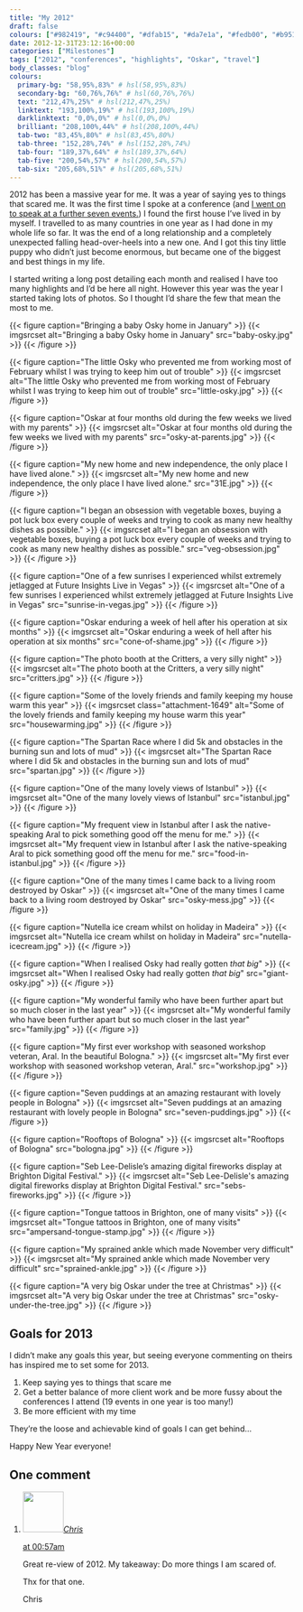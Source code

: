 ```yaml
---
title: "My 2012"
draft: false
colours: ["#982419", "#c94400", "#dfab15", "#da7e1a", "#fedb00", "#b9510e", "#cd1f1f"]
date: 2012-12-31T23:12:16+00:00
categories: ["Milestones"]
tags: ["2012", "conferences", "highlights", "Oskar", "travel"]
body_classes: "blog"
colours:
  primary-bg: "58,95%,83%" # hsl(58,95%,83%)
  secondary-bg: "60,76%,76%" # hsl(60,76%,76%)
  text: "212,47%,25%" # hsl(212,47%,25%)
  linktext: "193,100%,19%" # hsl(193,100%,19%)
  darklinktext: "0,0%,0%" # hsl(0,0%,0%)
  brilliant: "208,100%,44%" # hsl(208,100%,44%)
  tab-two: "83,45%,80%" # hsl(83,45%,80%)
  tab-three: "152,28%,74%" # hsl(152,28%,74%)
  tab-four: "189,37%,64%" # hsl(189,37%,64%)
  tab-five: "200,54%,57%" # hsl(200,54%,57%)
  tab-six: "205,68%,51%" # hsl(205,68%,51%)
---
```


2012 has been a massive year for me. It was a year of saying yes to things that scared me. It was the first time I spoke at a conference (and [I went on to speak at a further seven events.](/conferences/ "Conferences")) I found the first house I’ve lived in by myself. I travelled to as many countries in one year as I had done in my whole life so far. It was the end of a long relationship and a completely unexpected falling head-over-heels into a new one. And I got this tiny little puppy who didn’t just become enormous, but became one of the biggest and best things in my life.

I started writing a long post detailing each month and realised I have too many highlights and I’d be here all night. However this year was the year I started taking lots of photos. So I thought I’d share the few that mean the most to me.

{{< figure caption="Bringing a baby Osky home in January" >}}
  	{{< imgsrcset alt="Bringing a baby Osky home in January" src="baby-osky.jpg" >}}
{{< /figure >}}

{{< figure caption="The little Osky who prevented me from working most of February whilst I was trying to keep him out of trouble" >}}
  	{{< imgsrcset alt="The little Osky who prevented me from working most of February whilst I was trying to keep him out of trouble" src="little-osky.jpg" >}}
{{< /figure >}}

{{< figure caption="Oskar at four months old during the few weeks we lived with my parents" >}}
  	{{< imgsrcset alt="Oskar at four months old during the few weeks we lived with my parents" src="osky-at-parents.jpg" >}}
{{< /figure >}}

{{< figure caption="My new home and new independence, the only place I have lived alone." >}}
  	{{< imgsrcset alt="My new home and new independence, the only place I have lived alone." src="31E.jpg" >}}
{{< /figure >}}

{{< figure caption="I began an obsession with vegetable boxes, buying a pot luck box every couple of weeks and trying to cook as many new healthy dishes as possible." >}}
  	{{< imgsrcset alt="I began an obsession with vegetable boxes, buying a pot luck box every couple of weeks and trying to cook as many new healthy dishes as possible." src="veg-obsession.jpg" >}}
{{< /figure >}}

{{< figure caption="One of a few sunrises I experienced whilst extremely jetlagged at Future Insights Live in Vegas" >}}
  	{{< imgsrcset alt="One of a few sunrises I experienced whilst extremely jetlagged at Future Insights Live in Vegas" src="sunrise-in-vegas.jpg" >}}
{{< /figure >}}

{{< figure caption="Oskar enduring a week of hell after his operation at six months" >}}
  	{{< imgsrcset alt="Oskar enduring a week of hell after his operation at six months" src="cone-of-shame.jpg" >}}
{{< /figure >}}

{{< figure caption="The photo booth at the Critters, a very silly night" >}}
  	{{< imgsrcset alt="The photo booth at the Critters, a very silly night" src="critters.jpg" >}}
{{< /figure >}}

{{< figure caption="Some of the lovely friends and family keeping my house warm this year" >}}
  	{{< imgsrcset class="attachment-1649" alt="Some of the lovely friends and family keeping my house warm this year" src="housewarming.jpg" >}}
{{< /figure >}}

{{< figure caption="The Spartan Race where I did 5k and obstacles in the burning sun and lots of mud" >}}
  	{{< imgsrcset alt="The Spartan Race where I did 5k and obstacles in the burning sun and lots of mud" src="spartan.jpg" >}}
{{< /figure >}}

{{< figure caption="One of the many lovely views of Istanbul" >}}
  	{{< imgsrcset alt="One of the many lovely views of Istanbul" src="istanbul.jpg" >}}
{{< /figure >}}

{{< figure caption="My frequent view in Istanbul after I ask the native-speaking Aral to pick something good off the menu for me." >}}
  	{{< imgsrcset alt="My frequent view in Istanbul after I ask the native-speaking Aral to pick something good off the menu for me." src="food-in-istanbul.jpg" >}}
{{< /figure >}}

{{< figure caption="One of the many times I came back to a living room destroyed by Oskar" >}}
  	{{< imgsrcset alt="One of the many times I came back to a living room destroyed by Oskar" src="osky-mess.jpg" >}}
{{< /figure >}}

{{< figure caption="Nutella ice cream whilst on holiday in Madeira" >}}
  	{{< imgsrcset alt="Nutella ice cream whilst on holiday in Madeira" src="nutella-icecream.jpg" >}}
{{< /figure >}}

{{< figure caption="When I realised Osky had really gotten *that big*" >}}
  	{{< imgsrcset alt="When I realised Osky had really gotten *that big*" src="giant-osky.jpg" >}}
{{< /figure >}}

{{< figure caption="My wonderful family who have been further apart but so much closer in the last year" >}}
  	{{< imgsrcset alt="My wonderful family who have been further apart but so much closer in the last year" src="family.jpg" >}}
{{< /figure >}}

{{< figure caption="My first ever workshop with seasoned workshop veteran, Aral. In the beautiful Bologna." >}}
  	{{< imgsrcset alt="My first ever workshop with seasoned workshop veteran, Aral." src="workshop.jpg" >}}
{{< /figure >}}

{{< figure caption="Seven puddings at an amazing restaurant with lovely people in Bologna" >}}
  	{{< imgsrcset alt="Seven puddings at an amazing restaurant with lovely people in Bologna" src="seven-puddings.jpg" >}}
{{< /figure >}}

{{< figure caption="Rooftops of Bologna" >}}
  	{{< imgsrcset alt="Rooftops of Bologna" src="bologna.jpg" >}}
{{< /figure >}}

{{< figure caption="Seb Lee-Delisle’s amazing digital fireworks display at Brighton Digital Festival." >}}
  	{{< imgsrcset alt="Seb Lee-Delisle's amazing digital fireworks display at Brighton Digital Festival." src="sebs-fireworks.jpg" >}}
{{< /figure >}}

{{< figure caption="Tongue tattoos in Brighton, one of many visits" >}}
  	{{< imgsrcset alt="Tongue tattoos in Brighton, one of many visits" src="ampersand-tongue-stamp.jpg" >}}
{{< /figure >}}

{{< figure caption="My sprained ankle which made November very difficult" >}}
  	{{< imgsrcset alt="My sprained ankle which made November very difficult" src="sprained-ankle.jpg" >}}
{{< /figure >}}

{{< figure caption="A very big Oskar under the tree at Christmas" >}}
  	{{< imgsrcset alt="A very big Oskar under the tree at Christmas" src="osky-under-the-tree.jpg" >}}
{{< /figure >}}

## Goals for 2013

I didn’t make any goals this year, but seeing everyone commenting on theirs has inspired me to set some for 2013.

1. Keep saying yes to things that scare me
2. Get a better balance of more client work and be more fussy about the conferences I attend (19 events in one year is too many!)
3. Be more efficient with my time

They’re the loose and achievable kind of goals I can get behind…

Happy New Year everyone!

## One comment

<ol class="commentlist">
	<li class="comment even thread-even depth-1" id="li-comment-434">
			<div class="comment-author vcard">
			<img alt='' src='https://secure.gravatar.com/avatar/82a1cdd4314008ec3ebb8be0f1865ab9?s=72&amp;d=mm&amp;r=g' srcset='https://secure.gravatar.com/avatar/82a1cdd4314008ec3ebb8be0f1865ab9?s=144&amp;d=mm&amp;r=g 2x' class='avatar avatar-72 photo' height='72' width='72' /><cite class="fn"><a href='http://www.einstern.at' rel='external nofollow' class='url'>Chris</a></cite>
				<aside class="comment-meta commentmetadata"><p><a href="#comment-434"><time datetime="2013-01-01T00:57:26+00:00" pubdate class="published">
		 at <span class="hours">00:57am</span></time></a></p>
	</aside>
	</div>
	<div class="comment-entry">
		<p>Great re-view of 2012. My takeaway: Do more things I am scared of.

Thx for that one.

Chris</p>	</div>
</li>
</ol>
